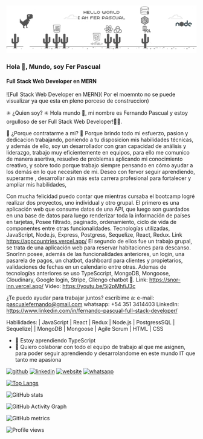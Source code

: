 ![Image text](https://github.com/FerPascualF50/FerPascualF50/blob/main/Img/2.png)
### Hola 👋, Mundo, soy Fer Pascual 
#### Full Stack Web Developer en MERN
![Full Stack Web Developer en MERN]( Por el moemnto no se puede visualizar ya que esta en pleno porceso de construccion)

✳️ ¿Quien soy?  ✳️
Hola mundo 👋, mi nombre es Fernando Pascual y estoy orgulloso de ser Full Stack Web Developer!👨‍💻.

🔷 ¿Porque contratarme a mi? 🔷
Porque brindo todo mi esfuerzo, pasion y dedicacion trabajando, poniendo a tu disposicion  mis habilidades técnicas, y además de ello, soy un desarrollador con gran capacidad de análisis y liderazgo, trabajo muy eficientemente en equipos, para ello me comunico de manera asertiva,  resuelvo de problemas aplicando mi conocimiento creativo,  y sobre todo porque trabajo siempre pensando en  cómo  ayudar a los demás en lo que necesiten de mi.
Deseo con fervor seguir aprendiendo, superarme , desarrollar aún más esta carrera profesional para fortalecer y ampliar mis habilidades, 

Con mucha felicidad  puedo contar que mientras cursaba el bootcamp logré realizar dos proyectos, uno individual y otro grupal. El primero es una aplicación web que consume datos de una API, que luego son guardados en una base de datos para luego renderizar toda la información de países en tarjetas,  Posee filtrado, paginado, ordenamiento, ciclo de vida de componentes entre otras funcionalidades. Tecnologías utilizadas, JavaScript, Node.js, Express, Postgress, Sequelize, React,  Redux. 
Link https://appcountries.vercel.app/
El segundo de ellos fue un trabajo grupal, se trata de una aplicación web para reservar habitaciones para descanso. SnorInn posee, además de las funcionalidades anteriores, un login, una pasarela de pagos, un chatbot, dashboard para clientes y propietarios, validaciones de fechas en un calendario entre otras. Ademas de tecnologías anteriores se uso TypeSccript, MongoDB, Mongoose, Cloudinary, Google login, Stripe, Cliengo chatbot 💪.
Link: https://snor-inn.vercel.app/
Video: https://youtu.be/5j2pMhfiJ3c

¿Te puedo ayudar para trabajar juntos? escribime a:
e-mail: pascualefernando@gmail.com
whatsapp: +54 351 3414403
LinkedIn: https://www.linkedin.com/in/fernando-pascual-full-stack-developer/

Habilidades: | JavaScript | React | Redux | Node.js | PostgressSQL | Sequelize| | MongoDB |  Mongoose | Agile Scrum | HTML |  CSS

- 🌱 Estoy aprendiendo TypeScript 
- 👯 Quiero colaborar con todo el equipo de trabajo al que me asignen, para poder seguir aprendiendo y desarrolandome  en este mundo IT que tanto me apasiona 


[<img src='https://cdn.jsdelivr.net/npm/simple-icons@3.0.1/icons/github.svg' alt='github' height='40'>](https://github.com/FerPascualF50)  [<img src='https://cdn.jsdelivr.net/npm/simple-icons@3.0.1/icons/linkedin.svg' alt='linkedin' height='40'>](https://www.linkedin.com/in/fernando-pascual-full-stack-developer//)  [<img src='https://cdn.jsdelivr.net/npm/simple-icons@3.0.1/icons/icloud.svg' alt='website' height='40'>](https://ferpascualportfolio.vercel.app/)  [<img src='https://cdn.jsdelivr.net/npm/simple-icons@3.0.1/icons/whatsapp.svg' alt='whatsapp' height='40'>](https://wa.me/543513414403)  

[![Top Langs](https://github-readme-stats.vercel.app/api/top-langs/?username=FerPascualF50)](https://github.com/anuraghazra/github-readme-stats)

![GitHub stats](https://github-readme-stats.vercel.app/api?username=FerPascualF50&show_icons=true&count_private=true)  

![GitHub Activity Graph](https://activity-graph.herokuapp.com/graph?username=FerPascualF50)  

![GitHub metrics](https://metrics.lecoq.io/FerPascualF50)  

![Profile views](https://gpvc.arturio.dev/FerPascualF50)  
